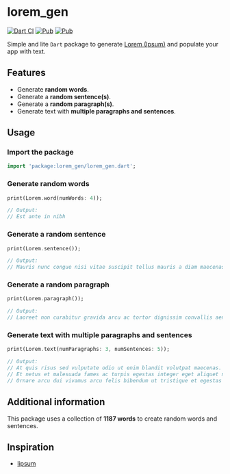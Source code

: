 # lorem_gen

[![Dart CI](https://github.com/belachkar/lorem_gen/workflows/Dart%20CI/badge.svg)](https://github.com/belachkar/lorem_gen/actions/workflows/dart.yml)
[![Pub](https://github.com/belachkar/lorem_gen/workflows/Publish%20to%20Pub.dev/badge.svg)](https://github.com/belachkar/lorem_gen/actions/workflows/pub_deploy.yml)
[![Pub](https://img.shields.io/pub/v/lorem_gen.svg)](https://pub.dartlang.org/packages/lorem_gen)

Simple and lite `Dart` package to generate [Lorem (Ipsum)](https://en.wikipedia.org/wiki/Lorem_ipsum) and populate your app with text.

## Features

- Generate **random words**.
- Generate a **random sentence(s)**.
- Generate a **random paragraph(s)**.
- Generate text with **multiple paragraphs and sentences**.

## Usage

### Import the package

```dart
import 'package:lorem_gen/lorem_gen.dart';
```

### Generate random words

```dart
print(Lorem.word(numWords: 4));

// Output:
// Est ante in nibh
```

### Generate a random sentence

```dart
print(Lorem.sentence());

// Output:
// Mauris nunc congue nisi vitae suscipit tellus mauris a diam maecenas sed enim ut sem viverra.
```

### Generate a random paragraph

```dart
print(Lorem.paragraph());

// Output:
// Laoreet non curabitur gravida arcu ac tortor dignissim convallis aenean et tortor at risus viverra adipiscing at in tellus integer. Aliquam sem fringilla ut morbi tincidunt augue interdum velit euismod in pellentesque massa placerat duis ultricies lacus sed turpis tincidunt. Mollis nunc sed id semper risus in. Proin sed libero enim sed faucibus turpis in eu mi bibendum neque egestas. Consequat id porta nibh venenatis cras sed felis eget velit aliquet sagittis id consectetur purus ut faucibus pulvinar elementum.
```

### Generate text with multiple paragraphs and sentences

```dart
print(Lorem.text(numParagraphs: 3, numSentences: 5));

// Output:
// At quis risus sed vulputate odio ut enim blandit volutpat maecenas. Odio ut sem nulla pharetra diam. Vitae proin sagittis nisl rhoncus. Malesuada bibendum arcu vitae elementum curabitur vitae nunc sed velit dignissim sodales ut. In nisl nisi scelerisque eu ultrices vitae auctor.
// Et netus et malesuada fames ac turpis egestas integer eget aliquet nibh praesent tristique magna sit amet purus. Adipiscing vitae proin sagittis nisl rhoncus mattis rhoncus urna neque viverra justo nec ultrices dui sapien. Accumsan tortor posuere ac ut consequat semper viverra. Tristique sollicitudin nibh sit amet commodo nulla facilisi nullam vehicula ipsum a arcu cursus vitae congue. Quis risus sed vulputate odio ut.
// Ornare arcu dui vivamus arcu felis bibendum ut tristique et egestas quis ipsum suspendisse ultrices fusce ut placerat. Molestie at elementum eu facilisis sed odio morbi quis commodo odio aenean sed adipiscing. Proin sed libero enim sed faucibus. Fermentum odio eu feugiat pretium nibh ipsum consequat nisl vel pretium lectus quam id leo in vitae. Ac orci phasellus egestas tellus rutrum tellus.
```

## Additional information

This package uses a collection of **1187 words** to create random words and sentences.

## Inspiration

- [lipsum](https://pub.dev/packages/lipsum)
